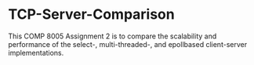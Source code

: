 # TCP-Server-Comparison
This COMP 8005 Assignment 2 is to compare the scalability and performance of the select-, multi-threaded-, and epollbased client-server implementations. 
